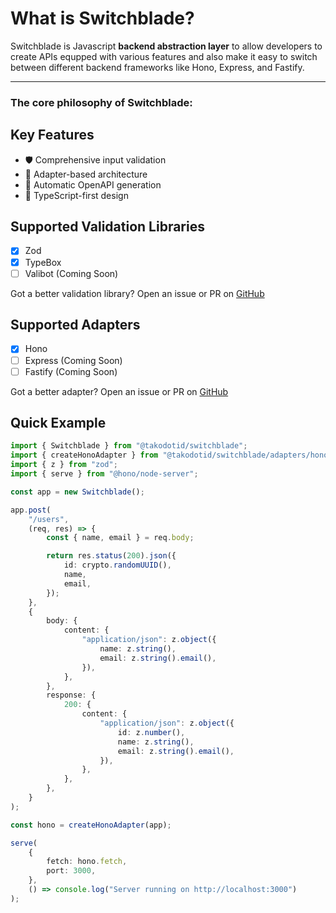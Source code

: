 <script setup>
import { VPFeatures } from 'vitepress/theme'

const features = [
    {
        icon: '🛡️',
        title: 'Validation-First',
        details: 'Always validate incoming/outgoing data to ensure data integrity and security, it\'s cover all aspects of the API from query, body, headers, until responses.',
    },
    {
        icon: '📄',
        title: 'OpenAPI-Driven',
        details: 'Automatically generate OpenAPI documentation from your code, ensuring that your API is always up-to-date and well-documented.',
    },
    {
        icon: '🔀',
        title: 'Adapter-Friendly',
        details: 'Easily switch between different backend frameworks without changing your core logic. This allows you to choose the best tool for the job without being locked into a single framework.',
    },
    {
        icon: '🚀',
        title: 'Developer Experience',
        details: 'While making this framework, we do a lot of research and try-out various libraries to find the best DX and put it into Switchblade. Want to make backend on RoR-like controller? or just a simple function? Switchblade has you covered.',
    },
    {
        icon: '⚡',
        title: 'Feature-Rich',
        details: 'Switchblade is designed to be feature-rich, providing everything you need to build robust APIs out of the box. This includes input validation, OpenAPI generation, and more.',
    },
    {
        icon: '🧩',
        title: 'Modular Architecture',
        details: 'Switchblade is designed to be modular, allowing you to pick and choose the features you need for your project. This makes it easy to customize and extend the framework to fit your specific needs.',
    },
]
</script>

# What is Switchblade?

Switchblade is Javascript **backend abstraction layer** to allow developers to create APIs equpped with various features and also make it easy to switch between different backend frameworks like Hono, Express, and Fastify.

---

### The core philosophy of Switchblade:

<VPFeatures id="introduction-features" :features />

## Key Features

- 🛡️ Comprehensive input validation
- 🔀 Adapter-based architecture
- 📄 Automatic OpenAPI generation
- 🚀 TypeScript-first design

## Supported Validation Libraries

- [x] Zod
- [x] TypeBox
- [ ] Valibot (Coming Soon)

Got a better validation library? Open an issue or PR on [GitHub](https://github.com/takodotid/switchblade/issues)

## Supported Adapters

- [x] Hono
- [ ] Express (Coming Soon)
- [ ] Fastify (Coming Soon)

Got a better adapter? Open an issue or PR on [GitHub](https://github.com/takodotid/switchblade/issues)

## Quick Example

```typescript
import { Switchblade } from "@takodotid/switchblade";
import { createHonoAdapter } from "@takodotid/switchblade/adapters/hono";
import { z } from "zod";
import { serve } from "@hono/node-server";

const app = new Switchblade();

app.post(
    "/users",
    (req, res) => {
        const { name, email } = req.body;

        return res.status(200).json({
            id: crypto.randomUUID(),
            name,
            email,
        });
    },
    {
        body: {
            content: {
                "application/json": z.object({
                    name: z.string(),
                    email: z.string().email(),
                }),
            },
        },
        response: {
            200: {
                content: {
                    "application/json": z.object({
                        id: z.number(),
                        name: z.string(),
                        email: z.string().email(),
                    }),
                },
            },
        },
    }
);

const hono = createHonoAdapter(app);

serve(
    {
        fetch: hono.fetch,
        port: 3000,
    },
    () => console.log("Server running on http://localhost:3000")
);
```
